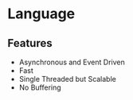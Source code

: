 # Language


## Features

* Asynchronous and Event Driven
* Fast
* Single Threaded but Scalable
* No Buffering









